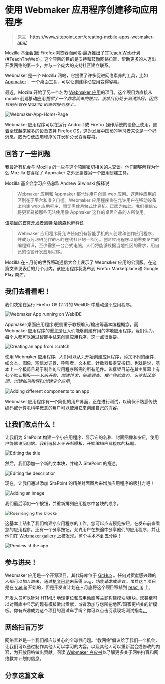 # 使用 Webmaker 应用程序创建移动应用程序

> 原文：<https://www.sitepoint.com/creating-mobile-apps-webmaker-app/>

Mozilla 基金会(因 Firefox 浏览器而闻名)最近推出了其[Teach Web](https://wiki.mozilla.org/Webmaker/TeachTheWeb/)计划(#TeachTheWeb)。这个项目的目的是支持和鼓励网络扫盲，帮助更多的人迈出开发网络的第一步，并与一个庞大的支持社区建立联系。

Webmaker 是一个 Mozilla 网站，它提供了许多促进网络素养的工具，比如 [Appmaker](https://apps.webmaker.org/) ，一个桌面工具，可以让创建移动应用变得容易。

最近，Mozilla 开始了另一个名为 [Webmaker 应用](https://mobile.mofodev.net/)的项目。这个项目为直接从 mobile 创建移动应用*提供了一个非常简单的接口。该项目仍处于测试阶段，因此目前托管在 Mozilla 的临时服务器上。*

![Webmaker-App-Home-Page](img/87c57f44fbfb84917df4863eea9fd037.png)

Webmaker 应用程序可以在运行 Android 或 Firefox 操作系统的设备上使用。随着全球越来越多的设备支持 Firefox OS，这对发展中国家的学习者来说是一个好消息，因为它使应用程序的开发和分发变得容易。

## 回答了一些问题

我最近有机会与 Mozilla 的一些与这个项目密切相关的人交谈。他们能够解释为什么 Mozilla 觉得除了 Appmaker 之外还需要另一个应用创建工具。

Mozilla 基金会学习产品总监 Andrew Sliwinski 解释说

> Webmaker 应用和 Appmaker 都允许用户创建 web 应用。这两种应用的区别在于平台和准入门槛。Webmaker 应用程序旨在允许用户在移动设备上构建 web 应用程序，而无需使用台式计算机。正因为如此，我们相信它将更容易被那些无法使用像 Appmaker 这样的桌面产品的人所使用。

[该项目的首席开发者凯特·哈德森](https://twitter.com/k88hudson)也解释说

> Webmaker 应用程序将允许任何拥有智能手机的人创建和创作应用程序，并成为为网络创作的人的在线社区的一部分。创建应用程序以前需要专门的编程知识，至少需要一台台式电脑。人们将能够根据当地社区的需求，用自己的语言开发应用程序。

Mozilla 在三月份的世界移动通信大会上展示了 Webmaker 应用的公测版。在这篇文章发表后的几个月内，该应用程序将发布到 Firefox Marketplace 和 Google Play 商店。

## 我们去看看吧！

我们决定在运行 Firefox OS (2.2)的 WebIDE 中启动这个应用程序。

![Webmaker App running on WebIDE](img/788088ae4e64dfa47ba66a5cd2f24338.png)

Appmaker(桌面应用程序)更侧重于教授输入/输出等基本编程概念，而 Webmaker 应用程序的重点是让人们能够创建有用的本地应用程序。我们认为，每个人都可以通过智能手机来创建应用程序，这一点很重要。

![Creating an app from scratch](img/60c87f0fcea0b49ebb847c9ae537c22f.png)

使用 Webmaker 应用程序，人们可以从头开始创建应用程序，添加不同的组件，如文本、图像、短信发送器、呼叫者、文本框、计数器和提交按钮。也就是说，基本上一个极简且易于制作的应用程序所需的所有组件。该框架目前在其主屏幕上有七个默认模板——*从头开始*、*创建博客*、*创建调查*、*推广你的业务*、*分享社区新闻*、*创建如何指导*和*创建安全应用*。

![Adding different components to an app](img/fed04773e9061add27cbf9e440970de6.png)

Webmaker 应用程序有一个简化的用户界面，正在进行测试，以确保不熟悉传统编码或计算机科学概念的用户可以使用它来创建自己的内容。

## 让我们做点什么！

让我们为 SitePoint 构建一个小应用程序，显示它的名称、封面图像和按钮，使用户能够访问网站。我们选择*从头开始*模板，开始编辑应用程序的标题。

![Editing the title](img/a6a918b0b705b0c3eb18c949a2316b7c.png)

然后，我们添加一个新的文本块，并输入 SitePoint 的描述。

![Editing the description](img/b70939d7e1ab4b52eb45f59b01d5bd4e.png)

现在，让我们通过添加 SitePoint 的精美封面图片来增加应用程序的吸引力吧！

![Adding an image](img/e513067159ebad4a7baea2c67572f5de.png)

我们最后添加一个按钮，并重新排列应用程序中各块的顺序。

![Rearranging the blocks](img/33b6aeff683b25a70701cb75987f3a3f.png)

这基本上结束了我们构建小应用程序的工作。您可以点击预览按钮，在发布前查看您的应用程序。还有一个分享按钮，允许用户在旅途中分享他们的应用程序，并让他们在 [Webmaker gallery](https://webmaker.org/en-CA/explore) 上被发现。整个手术不到五分钟！

![Preview of the app](img/115810909a3538f6f0d47ed7338c9414.png)

## 参与进来！

Webmaker 应用是一个开源项目，其代码库位于 [GitHub](https://github.com/mozilla/webmaker-app) 。任何对贡献感兴趣的人都可以加入进来，通过[提交问题](https://github.com/mozilla/webmaker-app/issues/new)来获得 bug、功能请求或建议。虽然这个项目是在 [vue.js](http://vuejs.org/) 开始的，但是开发者计划在三月底将这个项目移植到 [react.js](http://facebook.github.io/react/) 上。

开发人员可以针对 HTML5 地理定位和应用动画等主题构建模块/砖块。您甚至可以对图库中显示的现有模板做出贡献，或者添加与您所在地区/国家更相关的新模板。你有兴趣成为这个项目的测试车手吗？你可以点击阅读现场测试指南[。](http://webmaker-mobile-guide.mofodev.net/_docs/field_testing/README.html)

## 网络扫盲万岁

网络素养是一个我们都应该关心的全球性问题。“教网络”倡议给了我们一个机会，让我们可以通过制作其他人可以学习的内容，以及其他人可以重新混合或修改的内容，为开放网络做出贡献。阅读 [Webmaker 白皮书](https://mozilla.github.io/webmaker-whitepaper/)以了解更多关于网络扫盲和网络教育计划的信息。

## 分享这篇文章